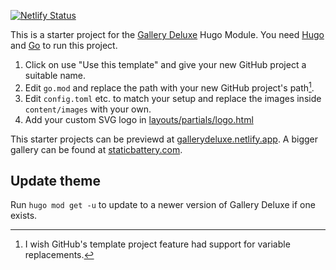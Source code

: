 [![Netlify Status](https://api.netlify.com/api/v1/badges/fe020ffb-29ff-409c-905b-6f00175091d0/deploy-status)](https://app.netlify.com/sites/gallerydeluxe/deploys)

This is a starter project for the [Gallery Deluxe](https://github.com/bep/gallerydeluxe) Hugo Module. You need [Hugo](https://gohugo.io/getting-started/installing/) and [Go](https://go.dev/dl/) to run this project.

1. Click on use "Use this template" and give your new GitHub project a suitable name.
1. Edit `go.mod` and replace the path with your new GitHub project's path[^1]. 
1. Edit `config.toml` etc. to match your setup and replace the images inside `content/images` with your own.
1. Add your custom SVG logo in [layouts/partials/logo.html](layouts/partials/logo.html)

This starter projects can be previewd at [gallerydeluxe.netlify.app](https://gallerydeluxe.netlify.app/). A bigger gallery can be found at [staticbattery.com](https://staticbattery.com/).

## Update theme

Run `hugo mod get -u` to update to a newer version of Gallery Deluxe if one exists.

[^1]: I wish GitHub's template project feature had support for variable replacements.
